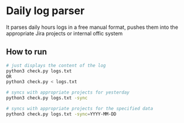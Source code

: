 # Daily log parser

It parses daily hours logs in a free manual format, pushes them into the appropriate Jira projects or internal offic system

## How to run

```bash
# just displays the content of the log
python3 check.py logs.txt
OR
python3 check.py < logs.txt

# syncs with appropriate projects for yesterday
python3 check.py logs.txt -sync

# syncs with appropriate projects for the specified data
python3 check.py logs.txt -sync=YYYY-MM-DD
```